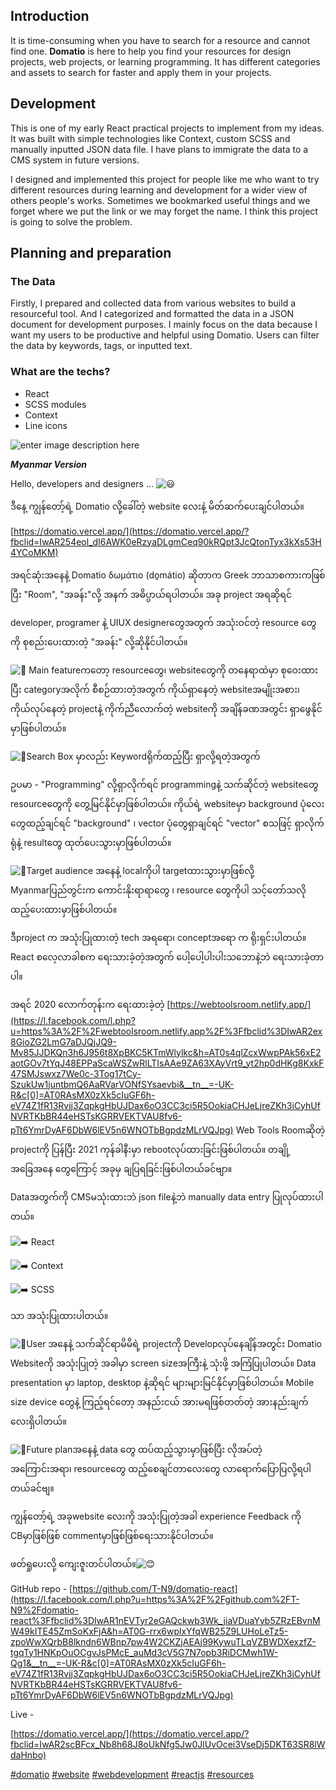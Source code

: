 ## **Introduction**

It is time-consuming when you have to search for a resource and cannot find one. **Domatio** is here to help you find your resources for design projects, web projects, or learning programming. It has different categories and assets to search for faster and apply them in your projects.

## **Development**

This is one of my early React practical projects to implement from my ideas. It was built with simple technologies like Context, custom SCSS and manually inputted JSON data file. I have plans to immigrate the data to a CMS system in future versions.

I designed and implemented this project for people like me who want to try different resources during learning and development for a wider view of others people's works. Sometimes we bookmarked useful things and we forget where we put the link or we may forget the name. I think this project is going to solve the problem.

## **Planning and preparation**

### The Data

Firstly, I prepared and collected data from various websites to build a resourceful tool. And I categorized and formatted the data in a JSON document for development purposes. I mainly focus on the data because I want my users to be productive and helpful using Domatio. Users can filter the data by keywords, tags, or inputted text.

### What are the techs?

-   React
-   SCSS modules
-   Context
-   Line icons


![enter image description here](https://scontent-sin6-2.xx.fbcdn.net/v/t39.30808-6/310784855_1785081451890629_1791035573390237958_n.jpg?stp=dst-jpg_p180x540&_nc_cat=108&ccb=1-7&_nc_sid=8bfeb9&_nc_ohc=2m9LYnd-l0sAX9St3xJ&tn=BU8lZJQk3yg7j3Hy&_nc_ht=scontent-sin6-2.xx&oh=00_AT-uAWAaLYwkObRRQqyJ2CTC1To2D46C-IUdSj61HS-3jA&oe=63430BCE)

***Myanmar Version***

Hello, developers and designers ... ![😃️](https://static.xx.fbcdn.net/images/emoji.php/v9/t51/1/16/1f603.png)

ဒီနေ့ ကျွန်တော့်ရဲ့ Domatio လို့ခေါ်တဲ့ website လေးနဲ့ မိတ်ဆက်ပေးချင်ပါတယ်။

[https://domatio.vercel.app/](https://domatio.vercel.app/?fbclid=IwAR254eol_dI6AWK0eRzyaDLgmCeq90kRQpt3JcQtonTyx3kXs53H4YCoMKM)

အရင်ဆုံးအနေနဲ့ Domatio δωμάτιο (do̱mátio) ဆိုတာက Greek ဘာသာစကားကဖြစ်ပြီး "Room", "အခန်း"လို့ အနက် အဓိပ္ပာယ်ရပါတယ်။ အခု project အရဆိုရင်

developer, programer နဲ့ UIUX designerတွေအတွက် အသုံးဝင်တဲ့ resource တွေကို စုစည်းပေးထားတဲ့ "အခန်း" လို့ဆိုနိုင်ပါတယ်။

![🔸](https://static.xx.fbcdn.net/images/emoji.php/v9/t72/1/16/1f538.png) Main featureကတော့ resourceတွေ၊ websiteတွေကို တနေရာထဲမှာ စုဝေးထားပြီး categoryအလိုက် စီစဉ်ထားတဲ့အတွက် ကိုယ်ရှာနေတဲ့ websiteအမျိုးအစား၊ ကိုယ်လုပ်နေတဲ့ projectနဲ့ ကိုက်ညီလောက်တဲ့ websiteကို အချိန်ခဏအတွင်း ရှာဖွေနိုင်မှာဖြစ်ပါတယ်။

![🔸](https://static.xx.fbcdn.net/images/emoji.php/v9/t72/1/16/1f538.png)Search Box မှာလည်း Keywordရိုက်ထည့်ပြီး ရှာလို့ရတဲ့အတွက်

ဥပမာ - "Programming" လို့ရှာလိုက်ရင် programmingနဲ့ သက်ဆိုင်တဲ့ websiteတွေ resourceတွေကို တွေ့မြင်နိုင်မှာဖြစ်ပါတယ်။ ကိုယ်ရဲ့ websiteမှာ background ပုံလေးတွေထည့်ချင်ရင် "background" ၊ vector ပုံတွေရှာချင်ရင် "vector" စသဖြင့် ရှာလိုက်ရုံနဲ့ resultတွေ ထုတ်ပေးသွားမှာဖြစ်ပါတယ်။

![🔸](https://static.xx.fbcdn.net/images/emoji.php/v9/t72/1/16/1f538.png)Target audience အနေနဲ့ localကိုပါ targetထားသွားမှာဖြစ်လို့ Myanmarပြည်တွင်းက ကောင်းနိုးရာရာတွေ ၊ resource တွေကိုပါ သင့်တော်သလို ထည့်ပေးထားမှာဖြစ်ပါတယ်။

ဒီproject က အသုံးပြုထားတဲ့ tech အရရော၊ conceptအရော က ရိုးရှင်းပါတယ်။ React စလေ့လာခါစက ရေးသားခဲ့တဲ့အတွက် ပေါ့ပေါ့ပါးပါးသဘောနဲ့ဘဲ ရေးသားခဲ့တာပါ။

အရင် 2020 လောက်တုန်းက ရေးထားခဲ့တဲ့ [https://webtoolsroom.netlify.app/](https://l.facebook.com/l.php?u=https%3A%2F%2Fwebtoolsroom.netlify.app%2F%3Ffbclid%3DIwAR2ex8GioZG2LmG7aDJQjJQ9-Mv85JJDKQn3h6J956t8XpBKC5KTmWlylkc&h=AT0s4qlZcxWwpPAk56xE2aotGOv7tYqJ48EPPaScaWSZwRlLTIsAAe9ZA63XAyVrt9_yt2hp0dHKg8KxkF47SMJswxz7We0c-3Tog17tCy-SzukUw1juntbmQ6AaRVarVONfSYsaevbi&__tn__=-UK-R&c[0]=AT0RAsMX0zXk5cIuGF6h-eV74Z1fR13Rvjj3ZqpkgHbUJDax6oO3CC3ci5R5OokiaCHJeLjreZKh3iCyhUfNVRTKbBR44eHSTsKGRRVEKTVAU8fv6-pTt6YmrDyAF6DbW6lEV5n6WNOTbBgpdzMLrVQJpg) Web Tools Roomဆိုတဲ့ projectကို ပြန်ပြီး 2021 ကုန်ခါနီးမှာ rebootလုပ်ထားခြင်းဖြစ်ပါတယ်။ တချို့အခြေအနေ တွေကြောင့် အခုမှ ချပြရခြင်းဖြစ်ပါတယ်ခင်ဗျာ။

Dataအတွက်ကို CMSမသုံးထားဘဲ json fileနဲ့ဘဲ manually data entry ပြုလုပ်ထားပါတယ်။

![➡️](https://static.xx.fbcdn.net/images/emoji.php/v9/t9e/1/16/27a1.png) React

![➡️](https://static.xx.fbcdn.net/images/emoji.php/v9/t9e/1/16/27a1.png) Context

![➡️](https://static.xx.fbcdn.net/images/emoji.php/v9/t9e/1/16/27a1.png) SCSS

သာ အသုံးပြုထားပါတယ်။

![🔸](https://static.xx.fbcdn.net/images/emoji.php/v9/t72/1/16/1f538.png)User အနေနဲ့ သက်ဆိုင်ရာမိမိရဲ့ projectကို Developလုပ်နေချိန်အတွင်း Domatio Websiteကို အသုံးပြုတဲ့ အခါမှာ screen sizeအကြီးနဲ့ သုံးဖို့ အကြံပြုပါတယ်။ Data presentation မှာ laptop, desktop နဲ့ဆိုရင် များများမြင်နိုင်မှာဖြစ်ပါတယ်။ Mobile size device တွေနဲ့ ကြည့်ရင်တော့ အနည်းငယ် အားမရဖြစ်တတ်တဲ့ အားနည်းချက်လေးရှိပါတယ်။

![🔸](https://static.xx.fbcdn.net/images/emoji.php/v9/t72/1/16/1f538.png)Future planအနေနဲ့ data တွေ ထပ်ထည့်သွားမှာဖြစ်ပြီး လိုအပ်တဲ့ အကြောင်းအရာ၊ resourceတွေ ထည့်စေချင်တာလေးတွေ လာရောက်ပြောပြလို့ရပါတယ်ခင်ဗျ။

ကျွန်တော့်ရဲ့ အခုwebsite လေးကို အသုံးပြုတဲ့အခါ experience Feedback ကို CBမှာဖြစ်ဖြစ် commentမှာဖြစ်ဖြစ်ရေးသားနိုင်ပါတယ်။

ဖတ်ရှုပေးလို့ ကျေးဇူးတင်ပါတယ်။![😊](https://static.xx.fbcdn.net/images/emoji.php/v9/t7f/1/16/1f60a.png)

GitHub repo - [https://github.com/T-N9/domatio-react](https://l.facebook.com/l.php?u=https%3A%2F%2Fgithub.com%2FT-N9%2Fdomatio-react%3Ffbclid%3DIwAR1nEVTyr2eGAQckwb3Wk_jiaVDuaYyb5ZRzEBvnMW49kITE45ZmSoKxFjA&h=AT0G-rrx6wplxYfqWB25Z9LUHoLeTz5-zpoWwXQrbB8lkndn6WBnp7pw4W2CKZjAEAj99KywuTLqVZBWDXexzfZ-tgqTy1HNKpOuOCgvJsPMcE_auMd3cV5G7N7opb3RiDCMwh1W-Qg1&__tn__=-UK-R&c[0]=AT0RAsMX0zXk5cIuGF6h-eV74Z1fR13Rvjj3ZqpkgHbUJDax6oO3CC3ci5R5OokiaCHJeLjreZKh3iCyhUfNVRTKbBR44eHSTsKGRRVEKTVAU8fv6-pTt6YmrDyAF6DbW6lEV5n6WNOTbBgpdzMLrVQJpg)

Live -

[https://domatio.vercel.app/](https://domatio.vercel.app/?fbclid=IwAR2scBFcx_Nb8h68J8oUkNfg5Jw0JlUvOcei3VseDj5DKT63SR8lWdaHnbo)

[#domatio](https://www.facebook.com/hashtag/domatio?__eep__=6&__cft__[0]=AZVtwErSW4eF9msNDsBpvL9zvfsHSAe_1Ch1iCQMRyV5tZb2DkyI1vBqL4SDL2k42lb8TLL83qkeBhHHE08ShzAzUbnvDS0zFjApBGGLY8D7doIErqaed3kaXrPWCquyxpM&__tn__=*NK-R) [#website](https://www.facebook.com/hashtag/website?__eep__=6&__cft__[0]=AZVtwErSW4eF9msNDsBpvL9zvfsHSAe_1Ch1iCQMRyV5tZb2DkyI1vBqL4SDL2k42lb8TLL83qkeBhHHE08ShzAzUbnvDS0zFjApBGGLY8D7doIErqaed3kaXrPWCquyxpM&__tn__=*NK-R) [#webdevelopment](https://www.facebook.com/hashtag/webdevelopment?__eep__=6&__cft__[0]=AZVtwErSW4eF9msNDsBpvL9zvfsHSAe_1Ch1iCQMRyV5tZb2DkyI1vBqL4SDL2k42lb8TLL83qkeBhHHE08ShzAzUbnvDS0zFjApBGGLY8D7doIErqaed3kaXrPWCquyxpM&__tn__=*NK-R) [#reactjs](https://www.facebook.com/hashtag/reactjs?__eep__=6&__cft__[0]=AZVtwErSW4eF9msNDsBpvL9zvfsHSAe_1Ch1iCQMRyV5tZb2DkyI1vBqL4SDL2k42lb8TLL83qkeBhHHE08ShzAzUbnvDS0zFjApBGGLY8D7doIErqaed3kaXrPWCquyxpM&__tn__=*NK-R) [#resources](https://www.facebook.com/hashtag/resources?__eep__=6&__cft__[0]=AZVtwErSW4eF9msNDsBpvL9zvfsHSAe_1Ch1iCQMRyV5tZb2DkyI1vBqL4SDL2k42lb8TLL83qkeBhHHE08ShzAzUbnvDS0zFjApBGGLY8D7doIErqaed3kaXrPWCquyxpM&__tn__=*NK-R)
